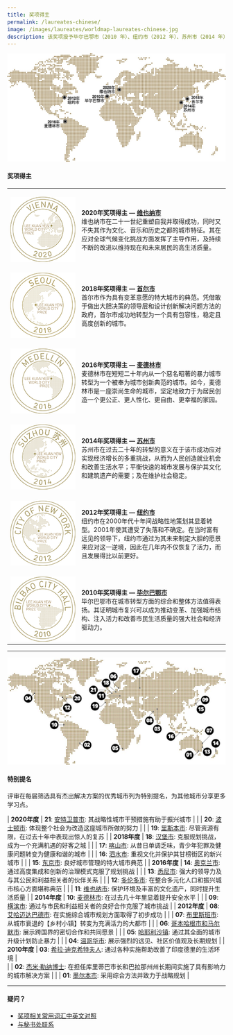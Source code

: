 ```yaml
---
title: 奖项得主
permalink: /laureates-chinese/
image: /images/laureates/worldmap-laureates-chinese.jpg
description: 该奖项授予毕尔巴鄂市（2010 年）、纽约市（2012 年）、苏州市（2014 年）、麦德林市（2016 年）、首尔市（2018 年）和维也纳市（2020 年）。
---
```


![奖项得主](/images/laureates/worldmap-laureates-chinese.jpg/)

#### **奖项得主**

<table style="width: 100%;" border="0" cellpadding="10">
<tbody>
<tr>
<td style="width: 150px;"><br><img src="/images/laureates/vienna-medal.png" alt="维也纳市" /><br></td>
  <td><br><strong>2020年奖项得主 — <a href="/vienna/">维也纳市</a></strong><br />维也纳市在二十一世纪重塑自我并取得成功，同时又不失其作为文化、音乐和历史之都的城市特征。其在应对全球气候变化挑战方面发挥了主导作用，及持续不断的改进以维持现在和未来居民的高生活质量。</td>
</tr>
<tr>
<td style="width: 150px;"><br><img src="/images/laureates/seoul-medal.png" alt="首尔市" /><br></td>
  <td><br><strong>2018年奖项得主 — <a href="/seoul/">首尔市</a></strong><br />首尔市作为具有变革意愿的特大城市的典范。凭借敢于做出大胆决策的领导层和设计创新解决问题方法的政府，首尔市成功地转型为一个具有包容性，稳定且高度创新的城市。</td>
</tr>
<tr>
<td><br><img src="/images/laureates/medellin-medal.png" alt="麦德林市" /><br></td>
  <td><br><strong>2016年奖项得主 — <a href="/medellin/">麦德林市</a></strong><br />麦德林市在短短二十年内从一个惡名昭著的暴力城市转型为一个被奉为城市创新典范的城市。如今，麦德林市是一座崇尚生命的城市，坚定地致力于为居民创造一个更公正、更人性化、更自由、更幸福的家园。</td>
</tr> 
<tr>
<td><br><img src="/images/laureates/suzhou-medal.png" alt="苏州市" /><br></td>
  <td><br><strong>2014年奖项得主 — <a href="/suzhou/">苏州市</a></strong><br />苏州市在过去二十年的转型的意义在于该市成功应对实现经济增长的多重挑战，从而为人民创造就业机会和改善生活水平；平衡快速的城市发展与保护其文化和建筑遗产的需要；及在维护社会稳定。</td>
</tr> 
<tr>
<td><br><img src="/images/laureates/nyc-medal.png" alt="纽约市" /><br></td>
  <td><br><strong>2012年奖项得主 — <a href="/nyc/">纽约市</a></strong><br />纽约市在2000年代十年间战略性地策划其显着转型。2001年使其遭受了失落和不确定。在当时富有远见的领导下，纽约市通过为其未来制定大胆的愿景来应对这一逆境，因此在几年内不仅恢复了活力，而且发展得比以前更好。</td>
</tr>
<tr>
<td><br><img src="/images/laureates/bilbao-medal.png" alt="毕尔巴鄂市" /><br></td>
  <td><br><strong>2010年奖项得主 — <a href="/bilbao/">毕尔巴鄂市</a></strong><br />毕尔巴鄂市在城市转型方面的综合和整体方法值得表扬。其证明城市复兴可以成为推动变革、加强城市结构、注入活力和改善市民生活质量的强大社会和经济驱动力。</td>
</tr> 
</tbody>
</table>

---

![特别提名](/images/laureates/worldmap-special-mentions.jpg/)

#### **特别提名**

评审在每届筛选具有杰出解决方案的优秀城市列为特别提名，为其他城市分享更多学习点。

| **2020年度** | **21**: [安特卫普市](/antwerp/): 其战略性城市干预措施有助于振兴城市 |
| | **20**: [波士顿市](/boston/): 体现整个社会为改造这座城市所做的努力 | 
| | **19**: [里斯本市](/lisbon/): 尽管资源有限，在过去十年中表现出惊人的复苏 |
| **2018年度** | **18**: [汉堡市](/hamburg/): 克服规划挑战，成为一个充满机遇的好客之城 | 
| | **17**: [喀山市](/kazan/): 从昔日单调乏味，青少年犯罪及健康问题转变为健康和谐的城市 |
| | **16**: [泗水市](/surabaya/): 重视文化并保护其甘榜街区的新兴城市 | 
| | **15**: [东京市](/tokyo/): 良好城市管理的特大城市典范 |
| **2016年度** | **14**: [奥克兰市](/auckland/): 通过高度集成和创新的治理模式克服了规划挑战 |
| | **13**: [悉尼市](/sydney/): 强大的领导力及与其公民和利益相关者的伙伴关系 |
| | **12**: [多伦多市](/toronto/): 在整合多元化人口和振兴城市核心方面堪称典范 | 
| | **11**: [维也纳市](/vienna-sm/): 保护环境及丰富的文化遗产，同时提升生活质量 | 
| **2014年度** | **10**: [麦德林市](/medellin-sm/): 在过去几十年里显着提升安全水平 | 
| | **09**: [横滨市](/yokohama/): 通过与市民和利益相关者的良好合作克服了城市挑战 | 
| **2012年度** | **08**: [艾哈迈达巴德市](/ahmedabad/): 在实施综合城市规划方面取得了初步成功 | 
| | **07**: [布里斯班市](/brisbane/): 从城市衰退的【乡村小镇】转变为充满活力的大都市 | 
| | **06**: [哥本哈根市和马尔默市](/copenhagen-malmo/): 展示跨国界的密切合作和共同愿景 | 
| | **05**: [哈耶利沙镇](/khayelitsha/): 通过其全面的城市升级计划防止暴力 | 
| | **04**: [温哥华市](/vancouver/): 展示强烈的远见、社区价值观及长期规划 | 
| **2010年度** | **03**: [希拉·迪克希特夫人](/sheila-dikshit/): 通过各种实施帮助改善了印度德里的生活环境 |  
| | **02**: [杰米·勒纳博士](/jaime-lerner/): 在担任库里蒂巴市长和巴拉那州州长期间实施了具有影响力的城市解决方案 | 
| | **01**: [墨尔本市](/melbourne/): 采用综合方法并致力于战略规划 | 

---

#### **疑问？**

- [奖项相关常用词汇中英文对照](/glossary-chinese/)
- [与秘书处联系](/feedback-chinese/)
